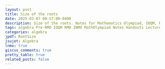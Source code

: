 ```yaml
---
layout: post
title: Size of the roots
date: 2025-03-07 08:57:00-0400
description: Size of the roots. Notes for Mathematics Olympiad, IOQM, RMO, INMO. Problem set, Solutions, Questions, Answers, Hints, Walkthroughs, Discussions.
tags: algebra Pre-RMO IOQM RMO INMO MathOlympiad Notes Handouts LectureNotes
categories: algebra
jpdf: RootSize
jsujet: Algebra
lnmo: true
giscus_comments: true
pretty_table: true
related_posts: false
---
```

